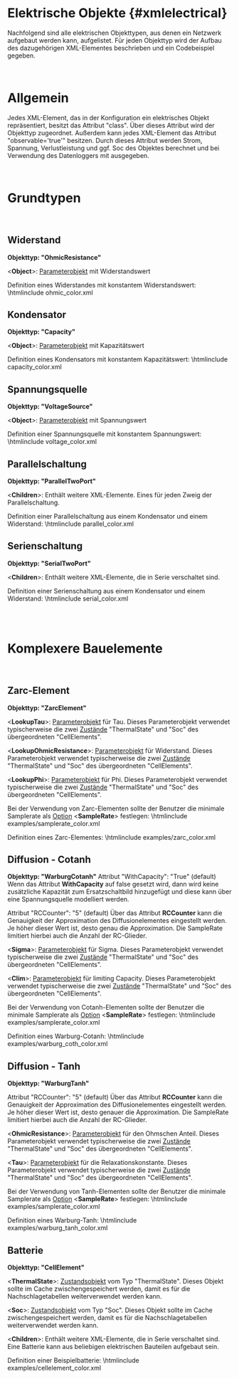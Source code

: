 Elektrische Objekte     {#xmlelectrical}
===================

Nachfolgend sind alle elektrischen Objekttypen, aus denen ein Netzwerk aufgebaut werden kann, aufgelistet.
Für jeden Objekttyp wird der Aufbau des dazugehörigen XML-Elementes beschrieben und ein Codebeispiel gegeben.

<br/>

Allgemein
=========

Jedes XML-Element, das in der Konfiguration ein elektrisches Objekt repräsentiert, besitzt das Attribut "class".
Über dieses Attribut wird der Objekttyp zugeordnet.
Außerdem kann jedes XML-Element das Attribut "observable='true'" besitzen.
Durch dieses Attribut werden Strom, Spannung, Verlustleistung und ggf. Soc des Objektes berechnet und bei Verwendung des Datenloggers mit ausgegeben.

<br/>

Grundtypen
==========

<br/>

Widerstand
----------

__Objekttyp: "OhmicResistance"__

<**Object**>: [Parameterobjekt](xmlobject.html) mit Widerstandswert

Definition eines Widerstandes mit konstantem Widerstandswert:
\htmlinclude ohmic_color.xml


Kondensator
----------

__Objekttyp: "Capacity"__

<**Object**>: [Parameterobjekt](xmlobject.html) mit Kapazitätswert

Definition eines Kondensators mit konstantem Kapazitätswert:
\htmlinclude capacity_color.xml


Spannungsquelle
----------

__Objekttyp: "VoltageSource"__

<**Object**>: [Parameterobjekt](xmlobject.html) mit Spannungswert

Definition einer Spannungsquelle mit konstantem Spannungswert:
\htmlinclude voltage_color.xml


Parallelschaltung
----------

__Objekttyp: "ParallelTwoPort"__

<**Children**>: Enthält weitere XML-Elemente. Eines für jeden Zweig der Parallelschaltung.

Definition einer Parallelschaltung aus einem Kondensator und einem Widerstand:
\htmlinclude parallel_color.xml


Serienschaltung
----------

__Objekttyp: "SerialTwoPort"__

<**Children**>: Enthält weitere XML-Elemente, die in Serie verschaltet sind.

Definition einer Serienschaltung aus einem Kondensator und einem Widerstand:
\htmlinclude serial_color.xml

<br/><br/>

Komplexere Bauelemente
======================

<br/>

Zarc-Element
----------

__Objekttyp: "ZarcElement"__

<**LookupTau**>: [Parameterobjekt](xmlobject.html) für Tau. Dieses Parameterobjekt verwendet ty­pi­scher­wei­se die zwei [Zustände](xmlstate.html) "ThermalState" und "Soc" des übergeordneten "CellElements".

<**LookupOhmicResistance**>: [Parameterobjekt](xmlobject.html) für Widerstand. Dieses Parameterobjekt verwendet ty­pi­scher­wei­se die zwei [Zustände](xmlstate.html) "ThermalState" und "Soc" des übergeordneten "CellElements".

<**LookupPhi**>: [Parameterobjekt](xmlobject.html) für Phi. Dieses Parameterobjekt verwendet ty­pi­scher­wei­se die zwei [Zustände](xmlstate.html) "ThermalState" und "Soc" des übergeordneten "CellElements".

Bei der Verwendung von Zarc-Elementen sollte der Benutzer die minimale Samplerate als [Option](xmloption.html) <**SampleRate**> festlegen:
\htmlinclude examples/samplerate_color.xml

Definition eines Zarc-Elementes:
\htmlinclude examples/zarc_color.xml

Diffusion - Cotanh
----------

__Objekttyp: "WarburgCotanh"__
Attribut "WithCapacity":  "True" (default)
Wenn das Attribut **WithCapacity** auf false gesetzt wird, dann wird keine zusätzliche Kapazität zum Ersatzschaltbild hinzugefügt und diese kann über eine Spannungsquelle modelliert werden.

Attribut "RCCounter":  "5" (default)
Über das Attribut **RCCounter** kann die Genauigkeit der Approximation des Diffusionelementes eingestellt werden. Je höher dieser Wert ist, desto genau die Approximation. Die SampleRate limitiert hierbei auch die Anzahl der RC-Glieder.

<**Sigma**>: [Parameterobjekt](xmlobject.html) für Sigma. Dieses Parameterobjekt verwendet ty­pi­scher­wei­se die zwei [Zustände](xmlstate.html) "ThermalState" und "Soc" des übergeordneten "CellElements".

<**Clim**>: [Parameterobjekt](xmlobject.html) für limiting Capacity. Dieses Parameterobjekt verwendet ty­pi­scher­wei­se die zwei [Zustände](xmlstate.html) "ThermalState" und "Soc" des übergeordneten "CellElements".


Bei der Verwendung von Cotanh-Elementen sollte der Benutzer die minimale Samplerate als [Option](xmloption.html) <**SampleRate**> festlegen:
\htmlinclude examples/samplerate_color.xml

Definition eines Warburg-Cotanh:
\htmlinclude examples/warburg_coth_color.xml

Diffusion - Tanh
----------

__Objekttyp: "WarburgTanh"__

Attribut "RCCounter":  "5" (default)
Über das Attribut **RCCounter** kann die Genauigkeit der Approximation des Diffusionelementes eingestellt werden. Je höher dieser Wert ist, desto genauer die Approximation. Die SampleRate limitiert hierbei auch die Anzahl der RC-Glieder.

<**OhmicResistance**>: [Parameterobjekt](xmlobject.html) für den Ohmschen Anteil. Dieses Parameterobjekt verwendet ty­pi­scher­wei­se die zwei [Zustände](xmlstate.html) "ThermalState" und "Soc" des übergeordneten "CellElements".

<**Tau**>: [Parameterobjekt](xmlobject.html) für die Relaxationskonstante. Dieses Parameterobjekt verwendet ty­pi­scher­wei­se die zwei [Zustände](xmlstate.html) "ThermalState" und "Soc" des übergeordneten "CellElements".


Bei der Verwendung von Tanh-Elementen sollte der Benutzer die minimale Samplerate als [Option](xmloption.html) <**SampleRate**> festlegen:
\htmlinclude examples/samplerate_color.xml

Definition eines Warburg-Tanh:
\htmlinclude examples/warburg_tanh_color.xml




Batterie
----------

__Objekttyp: "CellElement"__

<**ThermalState**>: [Zustandsobjekt](xmlstate.html) vom Typ "ThermalState". Dieses Objekt sollte im Cache zwischengespeichert werden, damit es für die Nachschlagetabellen weiterverwendet werden kann.

<**Soc**>: [Zustandsobjekt](xmlstate.html) vom Typ "Soc". Dieses Objekt sollte im Cache zwischengespeichert werden, damit es für die Nachschlagetabellen weiterverwendet werden kann.

<**Children**>: Enthält weitere XML-Elemente, die in Serie verschaltet sind. Eine Batterie kann aus beliebigen elektrischen Bauteilen aufgebaut sein.


Definition einer Beispielbatterie:
\htmlinclude examples/cellelement_color.xml
